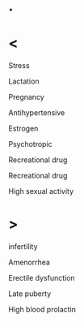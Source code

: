 # .

# <

Stress

Lactation

Pregnancy

Antihypertensive

Estrogen

Psychotropic

Recreational drug

Recreational drug

High sexual activity

# >

infertility

Amenorrhea

Erectile dysfunction

Late puberty

High blood prolactin
